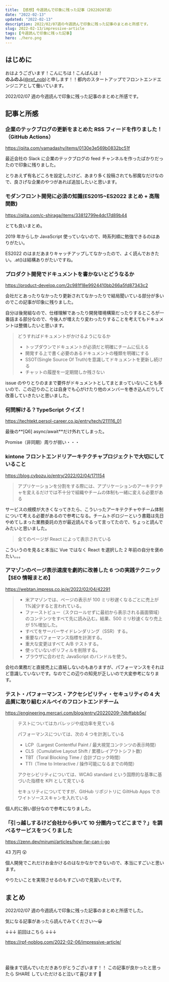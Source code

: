 ```yaml
---
title: 【感想】今週読んで印象に残った記事（20220207週）
date: "2022-02-13"
updated: "2022-02-13"
description: 2022/02/07週の今週読んで印象に残った記事のまとめと所感です。
slug: 2022-02-13/impressive-article
tags: [今週読んで印象に残った記事]
hero: ./hero.png
---
```


## はじめに

おはようございます！こんにちは！こんばんは！<br>
**のふのふ**([@rpf_nob](https://twitter.com/rpf_nob))と申します！！都内のスタートアップでフロントエンドエンジニアとして働いています。

2022/02/07 週の今週読んで印象に残った記事のまとめと所感です。

## 記事と所感

### 企業のテックブログの更新をまとめた RSS フィードを作りました！（GitHub Actions）

https://qiita.com/yamadashy/items/0130e3e569b0832bc51f

最近会社の Slack に企業のテックブログの feed チャンネルを作ったばかりだったので印象に残りました。

とりあえず有名どころを設定したけど、あまり多く投稿されても邪魔なだけなので、良さげな企業のやつがあれば追加したいと思います。

### モダンフロント開発に必須の知識(ES2015~ES2022 まとめ + 高階関数)

https://qiita.com/c-shiraga/items/33812799e4dc17d89b44

とても良いまとめ。

2019 年からしか JavaScript 使っていないので、時系列順に勉強できるのはありがたい。

ES2022 のはまだあまりキャッチアップしてなかったので、よく読んでおきたい。.at()は結構ありがたいですね。

### プロダクト開発でドキュメントを書かないとどうなるか

https://product-develop.com/2c981f18e9924410bb266a5fd87343c2

会社だとあったりなかったり更新されてなかったりで結局聞いている部分が多いのでこの記事が印象に残りました。

自分は後発組なので、仕様理解であったり開発環境構築だったりするところが一番詰まる部分なので、今後人が増えたり変わったりすることを考えてもドキュメントは整備したいと思います。

> どうすればドキュメントがかけるようになるか
>
> - トップダウンでドキュメントが必須だと明確にチームに伝える
> - 開発する上で書く必要のあるドキュメントの種類を明確にする
> - SSOT(Single Source Of Truth)を意識してドキュメントを更新し続ける
> - チャットの履歴を一定期間しか残さない

issue のやりとりのままで要件がドキュメントとしてまとまっていないことも多いので、この辺りのことは自身でも心がけたり他のメンバーを巻き込んだりして改善していきたいと思いました。

### 何問解ける？TypeScript クイズ！

https://techtekt.persol-career.co.jp/entry/tech/211116_01

最後の**[Q6] async/await**だけ外れてしまった。

Promise（非同期）周りが弱い・・・

### kintone フロントエンドリアーキテクチャプロジェクトで大切にしていること

https://blog.cybozu.io/entry/2022/02/04/171154

> アプリケーションを分割をする際には、アプリケーションのアーキテクチャを変えるだけでは不十分で組織やチームの体制も一緒に変える必要がある

サービスの規模が大きくなってきたら、こういったアーキテクチャやチーム体制について考える必要があるので参考になる。チームトポロジーという書籍は先日やめてしまった業務委託の方が最近読んでるって言ってたので、ちょっと読んでみたいと思いました。

> 全てのページが React によって表示されている ​

こういうのを見ると本当に Vue ではなく React を選択した 2 年前の自分を褒めたい。。。

### アマゾンのページ表示速度を劇的に改善した 6 つの実践テクニック【SEO 情報まとめ】

https://webtan.impress.co.jp/e/2022/02/04/42291

> - 米アマゾンでは、ページの表示が 100 ミリ秒遅くなるごとに売上が 1%減少すると言われている。
> - ファーストビュー（スクロールせずに最初から表示される画面領域）のコンテンツをすべて先に読み込む。結果、500 ミリ秒速くなり売上が 5%増加した。
> - すべてをサーバーサイドレンダリング（SSR）する。
> - 重要なパフォーマンス指標を計測する。
> - 重大な変更はすべて A/B テストする。
> - 使っていないポリフィルを削除する。
> - ブラウザに合わせた JavaScript のバンドルを使う。

会社の業務だと直接売上に直結しないのもありますが、パフォーマンスをそれほど意識していないです。なのでこの辺りの知見が乏しいので大変参考になります。

### テスト・パフォーマンス・アクセシビリティ・セキュリティの 4 大品質に取り組むメルペイのフロントエンドチーム

https://engineering.mercari.com/blog/entry/20220209-7dbffabb5e/

> テストについてはカバレッジや成功率を見ている
>
> パフォーマンスについては、次の 4 つを計測している
>
> - LCP（Largest Contentful Paint / 最大視覚コンテンツの表示時間）
> - CLS（Cumulative Layout Shift / 累積レイアウトシフト数）
> - TBT（Toral Blocking Time / 合計ブロック時間）
> - TTI（Time to Interactive / 操作可能になるまでの時間）
>
> アクセシビリティについては、WCAG standard という国際的な基準に基づいた指標を KPI として見ている
>
> セキュリティについてですが、GitHub リポジトリに GiItHub Apps でホワイトソーススキャンを入れている

個人的に弱い部分なので参考になりました。

### 「引っ越しするけど会社から歩いて 10 分圏内ってどこまで？」を調べるサービスをつくりました

https://zenn.dev/mirumi/articles/how-far-can-i-go

43 万円 😲

個人開発でこれだけお金かけるのはなかなかできないので、本当にすごいと思います。

やりたいことを実現させるのもすごいので見習いたいです。

## まとめ

2022/02/07 週の今週読んで印象に残った記事のまとめと所感でした。

気になる記事があったら読んでみてください〜😀

↓↓↓ 前回はこちら ↓↓↓

https://rpf-noblog.com/2022-02-06/impressive-article/

<br>
<br>

最後まで読んでいただきありがとうございます！！
この記事が良かったと思ったら SHARE していただけると泣いて喜びます 🤣
